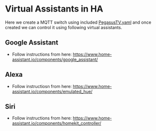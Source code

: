 # Virtual Assistants in HA
Here we create a MQTT switch using included [PegasusTV.yaml](https://github.com/debsahu/PegasusTV/blob/master/HomeAssistant/PegasusTV.yaml) and once created we can control it using following virtual assistants.

## Google Assistant

- Follow instructions from here: https://www.home-assistant.io/components/google_assistant/

## Alexa

- Follow instructiosn from here: https://www.home-assistant.io/components/emulated_hue/

## Siri

- Follow instructions from here: https://www.home-assistant.io/components/homekit_controller/
